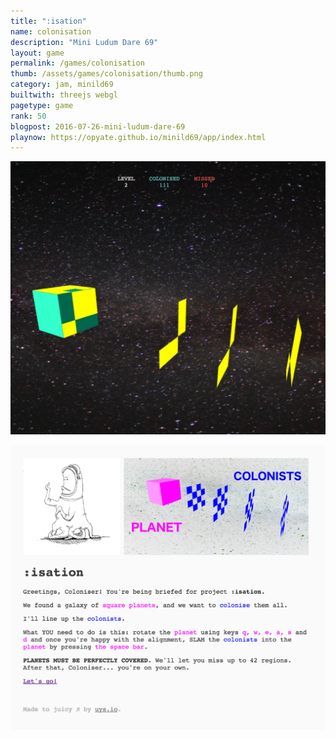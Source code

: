 ```yaml
---
title: ":isation"
name: colonisation
description: "Mini Ludum Dare 69"
layout: game
permalink: /games/colonisation
thumb: /assets/games/colonisation/thumb.png
category: jam, minild69
builtwith: threejs webgl
pagetype: game
rank: 50
blogpost: 2016-07-26-mini-ludum-dare-69
playnow: https://opyate.github.io/minild69/app/index.html
---
```


![Game](/assets/games/colonisation/screenshot2.png)

![Splash](/assets/games/colonisation/screenshot1.png)
